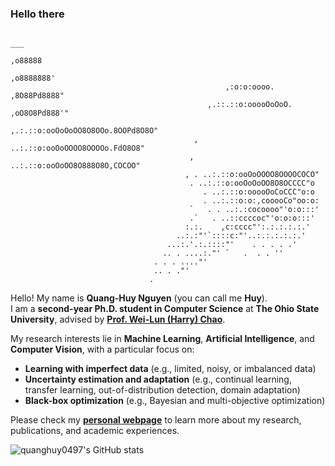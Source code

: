 ### Hello there

                                                                                ___
                                                                             ,o88888
                                                                          ,o8888888'
                                                    ,:o:o:oooo.        ,8O88Pd8888"
                                                ,.::.::o:ooooOoOoO. ,oO8O8Pd888'"
                                              ,.:.::o:ooOoOoOO8O8OOo.8OOPd8O8O"
                                             , ..:.::o:ooOoOOOO8OOOOo.FdO8O8"
                                            , ..:.::o:ooOoOO8O888O8O,COCOO"
                                           , . ..:.::o:ooOoOOOO8OOOOCOCO"
                                            . ..:.::o:ooOoOoOO8O8OCCCC"o
                                               . ..:.::o:ooooOoCoCCC"o:o
                                               . ..:.::o:o:,cooooCo"oo:o:
                                            `   . . ..:.:cocoooo"'o:o:::'
                                            .`   . ..::ccccoc"'o:o:o:::'
                                           :.:.    ,c:cccc"':.:.:.:.:.'
                                         ..:.:"'`::::c:"'..:.:.:.:.:.'
                                       ...:.'.:.::::"'    . . . . .'
                                      .. . ....:."' `   .  . . ''
                                    . . . ...."'
                                    .. . ."'   
                                   .


Hello! My name is **Quang-Huy Nguyen** (you can call me **Huy**).  
I am a **second-year Ph.D. student in Computer Science** at **The Ohio State University**, advised by [**Prof. Wei-Lun (Harry) Chao**](https://sites.google.com/view/wei-lun-harry-chao/home).  

My research interests lie in **Machine Learning**, **Artificial Intelligence**, and **Computer Vision**, with a particular focus on:  
- **Learning with imperfect data** (e.g., limited, noisy, or imbalanced data)  
- **Uncertainty estimation and adaptation** (e.g., continual learning, transfer learning, out-of-distribution detection, domain adaptation)  
- **Black-box optimization** (e.g., Bayesian and multi-objective optimization)  


Please check my [**personal webpage**](https://quanghuy0497.github.io/) to learn more about my research, publications, and academic experiences.

![quanghuy0497's GitHub stats](https://github-readme-stats.vercel.app/api?username=quanghuy0497&show_icons=true&theme=tokyonight)

